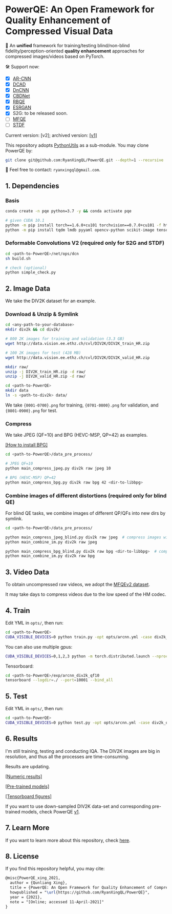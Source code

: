 # PowerQE: An Open Framework for Quality Enhancement of Compressed Visual Data

:running: An **unified** framework for training/testing blind/non-blind fidelity/perception-oriented **quality enhancement** approaches for compressed images/videos based on PyTorch.

:hammer_and_wrench: Support now:

- [x] [AR-CNN](https://openaccess.thecvf.com/content_iccv_2015/html/Dong_Compression_Artifacts_Reduction_ICCV_2015_paper.html)
- [x] [DCAD](https://ieeexplore.ieee.org/abstract/document/7923714/)
- [x] [DnCNN](https://arxiv.org/abs/1608.03981)
- [x] [CBDNet](https://arxiv.org/abs/1807.04686)
- [x] [RBQE](https://github.com/RyanXingQL/RBQE)
- [x] [ESRGAN](https://github.com/RyanXingQL/SubjectiveQE-ESRGAN)
- [x] S2G: to be released soon.
- [ ] [MFQE](https://github.com/RyanXingQL/MFQEv2.0)
- [ ] [STDF](https://github.com/RyanXingQL/STDF-PyTorch)

Current version: [v2]; archived version: [[v1]](https://github.com/RyanXingQL/PowerQE/tree/ea903fd0d04154c95b321b5100540249856bd44b)

This repository adopts [PythonUtils](https://github.com/RyanXingQL/PythonUtils) as a sub-module. You may clone PowerQE by:

```bash
git clone git@github.com:RyanXingQL/PowerQE.git --depth=1 --recursive
```

:e-mail: Feel free to contact: `ryanxingql@gmail.com`.

## 1. Dependencies

### Basis

```bash
conda create -n pqe python=3.7 -y && conda activate pqe

# given CUDA 10.1
python -m pip install torch==1.6.0+cu101 torchvision==0.7.0+cu101 -f https://download.pytorch.org/whl/torch_stable.html
python -m pip install tqdm lmdb pyyaml opencv-python scikit-image tensorboard lpips
```

### Deformable Convolutions V2 (required only for S2G and STDF)

```bash
cd <path-to-PowerQE>/net/ops/dcn
sh build.sh

# check (optional)
python simple_check.py
```

## 2. Image Data

We take the DIV2K dataset for an example.

### Download & Unzip & Symlink

```bash
cd <any-path-to-your-database>
mkdir div2k && cd div2k/

# 800 2K images for training and validation (3.3 GB)
wget http://data.vision.ee.ethz.ch/cvl/DIV2K/DIV2K_train_HR.zip

# 100 2K images for test (428 MB)
wget http://data.vision.ee.ethz.ch/cvl/DIV2K/DIV2K_valid_HR.zip

mkdir raw/
unzip -j DIV2K_train_HR.zip -d raw/
unzip -j DIV2K_valid_HR.zip -d raw/

cd <path-to-PowerQE>
mkdir data
ln -s <path-to-div2k> data/
```

We take `{0001-0700}.png` for training, `{0701-0800}.png` for validation, and `{0801-0900}.png` for test.

### Compress

We take JPEG (QF=10) and BPG (HEVC-MSP, QP=42) as examples.

[[How to install BPG]](https://github.com/RyanXingQL/PowerQE/wiki/How-to-install-BPG%3F)

```bash
cd <path-to-PowerQE>/data_pre_process/

# JPEG QF=10
python main_compress_jpeg.py div2k raw jpeg 10

# BPG (HEVC-MSP) QP=42
python main_compress_bpg.py div2k raw bpg 42 <dir-to-libbpg>
```

### Combine images of different distortions (required only for blind QE)

For blind QE tasks, we combine images of different QP/QFs into new dirs by symlink.

```bash
cd <path-to-PowerQE>/data_pre_process/

python main_compress_jpeg_blind.py div2k raw jpeg  # compress images with qf=10, 20, 30, 40 and 50 first
python main_combine_im.py div2k raw jpeg

python main_compress_bpg_blind.py div2k raw bpg <dir-to-libbpg>  # compress images with qp=42, 37, 32, 27 and 22 first
python main_combine_im.py div2k raw bpg
```

## 3. Video Data

To obtain uncompressed raw videos, we adopt the [MFQEv2 dataset](https://github.com/RyanXingQL/MFQEv2.0/wiki/MFQEv2-Dataset).

It may take days to compress videos due to the low speed of the HM codec.

## 4. Train

Edit YML in `opts/`, then run:

```bash
cd <path-to-PowerQE>
CUDA_VISIBLE_DEVICES=0 python train.py -opt opts/arcnn.yml -case div2k_qf10
```

You can also use multiple gpus:

```bash
CUDA_VISIBLE_DEVICES=0,1,2,3 python -m torch.distributed.launch --nproc_per_node=4 --master_port=1111 train.py -opt opts/arcnn.yml -case div2k_qf10
```

Tensorboard:

```bash
cd <path-to-PowerQE>/exp/arcnn_div2k_qf10
tensorboard --logdir=./ --port=10001 --bind_all
```

## 5. Test

Edit YML in `opts/`, then run:

```bash
cd <path-to-PowerQE>
CUDA_VISIBLE_DEVICES=0 python test.py -opt opts/arcnn.yml -case div2k_qf10
```

## 6. Results

I'm still training, testing and conducting IQA. The DIV2K images are big in resolution, and thus all the processes are time-consuming.

Results are updating.

[[Numeric results]](https://github.com/RyanXingQL/PowerQE/wiki/Results)

[[Pre-trained models]](https://github.com/RyanXingQL/PowerQE/releases)

[[Tensorboard figures]](https://github.com/RyanXingQL/PowerQE/issues/2)

If you want to use down-sampled DIV2K data-set and corresponding pre-trained models, check PowerQE [v1](https://github.com/RyanXingQL/PowerQE/tree/ea903fd0d04154c95b321b5100540249856bd44b).

## 7. Learn More

If you want to learn more about this repository, check [here](https://github.com/RyanXingQL/PowerQE/wiki/Learn-More).

## 8. License

If you find this repository helpful, you may cite:

```tex
@misc{PowerQE_xing_2021,
  author = {Qunliang Xing},
  title = {PowerQE: An Open Framework for Quality Enhancement of Compressed Visual Data},
  howpublished = "\url{https://github.com/RyanXingQL/PowerQE}",
  year = {2021}, 
  note = "[Online; accessed 11-April-2021]"
}
```
